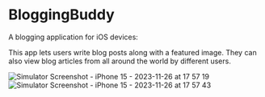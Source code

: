 # BloggingBuddy
A blogging application for iOS devices:

This app lets users write blog posts along with a featured image. They can also view blog articles from all around the world by different users.




![Simulator Screenshot - iPhone 15 - 2023-11-26 at 17 57 19](https://github.com/DOPO2/BloggingBuddy/assets/73553969/8fbbb3c4-f572-44b0-81b2-b2b81e762ed4)  ![Simulator Screenshot - iPhone 15 - 2023-11-26 at 17 57 43](https://github.com/DOPO2/BloggingBuddy/assets/73553969/889f852b-6715-45a1-9372-7ae580bdd574)
